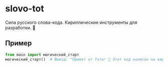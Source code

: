 # slovo-tot
Сила русского слова-кода. Кириллические инструменты для разработки. 🔮
## Пример  
```python  
from main import магический_старт  
магический_старт()  # Вывод: "Привет от Тота! 🌌 Этот код написан на кириллице." 


